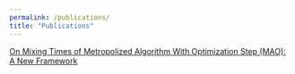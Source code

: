 ```yaml
---
permalink: /publications/
title: "Publications"
---
```


[On Mixing Times of Metropolized Algorithm With Optimization Step (MAO): A New Framework](https://arxiv.org/abs/2112.00565/)